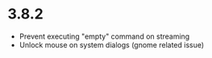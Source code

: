 # 3.8.2
- Prevent executing "empty" command on streaming
- Unlock mouse on system dialogs (gnome related issue)